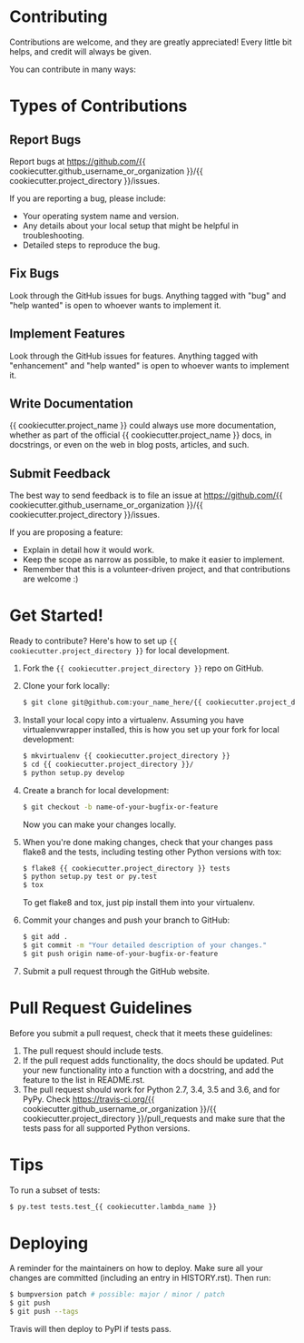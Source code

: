 Contributing
============

Contributions are welcome, and they are greatly appreciated! Every little bit
helps, and credit will always be given.

You can contribute in many ways:

# Types of Contributions

## Report Bugs

Report bugs at https://github.com/{{ cookiecutter.github_username_or_organization }}/{{ cookiecutter.project_directory }}/issues.

If you are reporting a bug, please include:

* Your operating system name and version.
* Any details about your local setup that might be helpful in troubleshooting.
* Detailed steps to reproduce the bug.

## Fix Bugs

Look through the GitHub issues for bugs. Anything tagged with "bug" and "help
wanted" is open to whoever wants to implement it.

## Implement Features

Look through the GitHub issues for features. Anything tagged with "enhancement"
and "help wanted" is open to whoever wants to implement it.

## Write Documentation

{{ cookiecutter.project_name }} could always use more documentation, whether as part of the
official {{ cookiecutter.project_name }} docs, in docstrings, or even on the web in blog posts,
articles, and such.

## Submit Feedback

The best way to send feedback is to file an issue at https://github.com/{{ cookiecutter.github_username_or_organization }}/{{ cookiecutter.project_directory }}/issues.

If you are proposing a feature:

* Explain in detail how it would work.
* Keep the scope as narrow as possible, to make it easier to implement.
* Remember that this is a volunteer-driven project, and that contributions
  are welcome :)

# Get Started!

Ready to contribute? Here's how to set up `{{ cookiecutter.project_directory }}` for local development.

1. Fork the `{{ cookiecutter.project_directory }}` repo on GitHub.
2. Clone your fork locally:

    ```bash
    $ git clone git@github.com:your_name_here/{{ cookiecutter.project_directory }}.git
    ```
3. Install your local copy into a virtualenv. Assuming you have virtualenvwrapper installed, this is how you set up your fork for local development:

    ```bash
    $ mkvirtualenv {{ cookiecutter.project_directory }}
    $ cd {{ cookiecutter.project_directory }}/
    $ python setup.py develop
    ```

4. Create a branch for local development:

    ```bash
    $ git checkout -b name-of-your-bugfix-or-feature
    ```

   Now you can make your changes locally.

5. When you're done making changes, check that your changes pass flake8 and the
   tests, including testing other Python versions with tox:

    ```bash
    $ flake8 {{ cookiecutter.project_directory }} tests
    $ python setup.py test or py.test
    $ tox
    ```

   To get flake8 and tox, just pip install them into your virtualenv.

6. Commit your changes and push your branch to GitHub:

    ```bash
    $ git add .
    $ git commit -m "Your detailed description of your changes."
    $ git push origin name-of-your-bugfix-or-feature
    ```

7. Submit a pull request through the GitHub website.

# Pull Request Guidelines

Before you submit a pull request, check that it meets these guidelines:

1. The pull request should include tests.
2. If the pull request adds functionality, the docs should be updated. Put
   your new functionality into a function with a docstring, and add the
   feature to the list in README.rst.
3. The pull request should work for Python 2.7, 3.4, 3.5 and 3.6, and for PyPy. Check
   https://travis-ci.org/{{ cookiecutter.github_username_or_organization }}/{{ cookiecutter.project_directory }}/pull_requests
   and make sure that the tests pass for all supported Python versions.

# Tips

To run a subset of tests:

```bash
$ py.test tests.test_{{ cookiecutter.lambda_name }}
```

# Deploying

A reminder for the maintainers on how to deploy.
Make sure all your changes are committed (including an entry in HISTORY.rst).
Then run:

```bash
$ bumpversion patch # possible: major / minor / patch
$ git push
$ git push --tags
```

Travis will then deploy to PyPI if tests pass.
